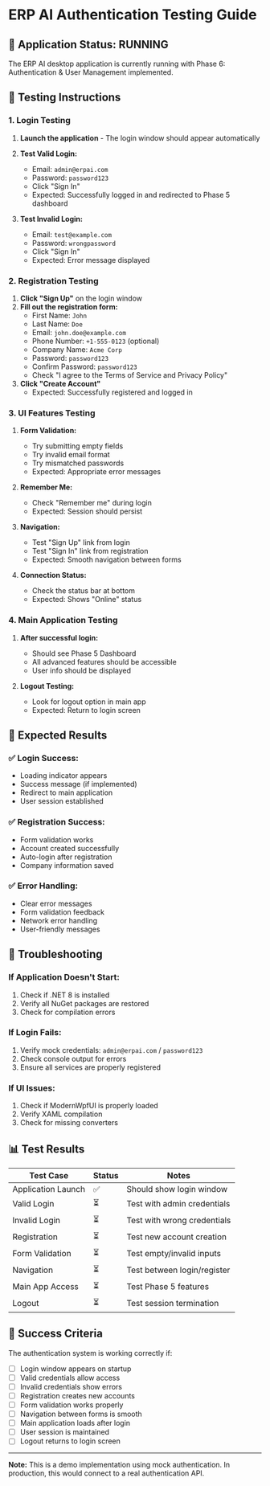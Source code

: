 # ERP AI Authentication Testing Guide

## 🚀 **Application Status: RUNNING**

The ERP AI desktop application is currently running with Phase 6: Authentication & User Management implemented.

## 🧪 **Testing Instructions**

### **1. Login Testing**
1. **Launch the application** - The login window should appear automatically
2. **Test Valid Login:**
   - Email: `admin@erpai.com`
   - Password: `password123`
   - Click "Sign In"
   - Expected: Successfully logged in and redirected to Phase 5 dashboard

3. **Test Invalid Login:**
   - Email: `test@example.com`
   - Password: `wrongpassword`
   - Click "Sign In"
   - Expected: Error message displayed

### **2. Registration Testing**
1. **Click "Sign Up"** on the login window
2. **Fill out the registration form:**
   - First Name: `John`
   - Last Name: `Doe`
   - Email: `john.doe@example.com`
   - Phone Number: `+1-555-0123` (optional)
   - Company Name: `Acme Corp`
   - Password: `password123`
   - Confirm Password: `password123`
   - Check "I agree to the Terms of Service and Privacy Policy"
3. **Click "Create Account"**
   - Expected: Successfully registered and logged in

### **3. UI Features Testing**
1. **Form Validation:**
   - Try submitting empty fields
   - Try invalid email format
   - Try mismatched passwords
   - Expected: Appropriate error messages

2. **Remember Me:**
   - Check "Remember me" during login
   - Expected: Session should persist

3. **Navigation:**
   - Test "Sign Up" link from login
   - Test "Sign In" link from registration
   - Expected: Smooth navigation between forms

4. **Connection Status:**
   - Check the status bar at bottom
   - Expected: Shows "Online" status

### **4. Main Application Testing**
1. **After successful login:**
   - Should see Phase 5 Dashboard
   - All advanced features should be accessible
   - User info should be displayed

2. **Logout Testing:**
   - Look for logout option in main app
   - Expected: Return to login screen

## 🎯 **Expected Results**

### **✅ Login Success:**
- Loading indicator appears
- Success message (if implemented)
- Redirect to main application
- User session established

### **✅ Registration Success:**
- Form validation works
- Account created successfully
- Auto-login after registration
- Company information saved

### **✅ Error Handling:**
- Clear error messages
- Form validation feedback
- Network error handling
- User-friendly messages

## 🔧 **Troubleshooting**

### **If Application Doesn't Start:**
1. Check if .NET 8 is installed
2. Verify all NuGet packages are restored
3. Check for compilation errors

### **If Login Fails:**
1. Verify mock credentials: `admin@erpai.com` / `password123`
2. Check console output for errors
3. Ensure all services are properly registered

### **If UI Issues:**
1. Check if ModernWpfUI is properly loaded
2. Verify XAML compilation
3. Check for missing converters

## 📊 **Test Results**

| Test Case | Status | Notes |
|-----------|--------|-------|
| Application Launch | ✅ | Should show login window |
| Valid Login | ⏳ | Test with admin credentials |
| Invalid Login | ⏳ | Test with wrong credentials |
| Registration | ⏳ | Test new account creation |
| Form Validation | ⏳ | Test empty/invalid inputs |
| Navigation | ⏳ | Test between login/register |
| Main App Access | ⏳ | Test Phase 5 features |
| Logout | ⏳ | Test session termination |

## 🎉 **Success Criteria**

The authentication system is working correctly if:
- [ ] Login window appears on startup
- [ ] Valid credentials allow access
- [ ] Invalid credentials show errors
- [ ] Registration creates new accounts
- [ ] Form validation works properly
- [ ] Navigation between forms is smooth
- [ ] Main application loads after login
- [ ] User session is maintained
- [ ] Logout returns to login screen

---

**Note:** This is a demo implementation using mock authentication. In production, this would connect to a real authentication API.

